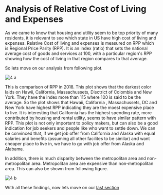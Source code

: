 # Analysis of Relative Cost of Living and Expenses

As we came to know that housing and utility seem to be top priority of many residents, it is relevant to see which state in US have high cost of living and expenses.
Relative Cost of living and expenses is measured on RPP which is Regional Price Parity (RPP). It is an index (ratio) that sets the national average cost of goods and 
services at 100, with a particular region's RPP showing how the cost of living in that region compares to that average. 

So lets move on our analysis from following plot.

![4 a](https://github.com/ujjoli/analysis1/blob/gh-pages/screenshots/4.a..png)

This is comparison of RPP in 2018. This plot shows that the darkest color laids on Hawii, California, Massachussets, Disctrict of Colombia and New York. They have the index more than 115 where 100 is
said to be the average. So the plot shows that Hawaii, California , Massachussets, DC and New York have highest RPP indicating they are the moest expensive place to live.
It is interesting that California has the highest spending rate, more contributed by housing and rental utility, seems to have similar pattern with RPP. This plot is not only
important to policy makers, but can also be a good indication for job seekers and people like who want to settle down. We can be convinced that, if we get job offer from
California and Alaska with equal salaries and benefits (assuming all other facilites to be similar) and want cheaper place to live in, we have to go with job offer from
Alaska and Alabama.

In addition, there is much disparity between the metropolitan area and non-metropolitan area. Metropolitan area are expensive than non-metropolitan area. This can
also be shown from following figure.

![4 b](https://github.com/ujjoli/analysis1/blob/gh-pages/screenshots/4.b..png)

With all these findings, now lets move on our [last section]( )
